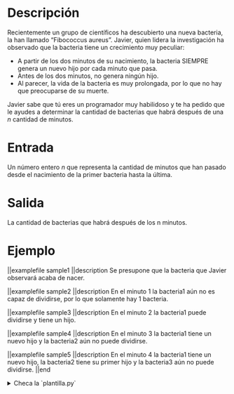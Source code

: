 # Descripción

Recientemente un grupo de científicos ha descubierto una nueva bacteria, la han llamado “Fibococcus aureus”. Javier, quien lidera la investigación ha observado que la bacteria tiene un crecimiento muy peculiar:

- A partir de los dos minutos de su nacimiento, la bacteria SIEMPRE genera un nuevo hijo por cada minuto que pasa.
- Antes de los dos minutos, no genera ningún hijo.
- Al parecer, la vida de la bacteria es muy prolongada, por lo que no hay que preocuparse de su muerte.

Javier sabe que tú eres un programador muy habilidoso y te ha pedido que le ayudes a determinar la cantidad de bacterias que habrá después de una $n$ cantidad de minutos.

# Entrada

Un número entero $n$ que representa la cantidad de minutos que han pasado desde el nacimiento de la primer bacteria hasta la última.

# Salida

La cantidad de bacterias que habrá después de los n minutos.

# Ejemplo

||examplefile
sample1
||description
Se presupone que la bacteria que Javier observará acaba de nacer.

||examplefile
sample2
||description
En el minuto 1 la bacteria1 aún no es capaz de dividirse, por lo que solamente hay 1 bacteria.

||examplefile
sample3
||description
En el minuto 2 la bacteria1 puede dividirse y tiene un hijo.

||examplefile
sample4
||description
En el minuto 3 la bacteria1 tiene un nuevo hijo y la bacteria2 aún no puede dividirse.

||examplefile
sample5
||description
En el minuto 4 la bacteria1 tiene un nuevo hijo, la bacteria2 tiene su primer hijo y la bacteria3 aún no puede dividirse.
||end

<details><summary>Checa la `plantilla.py`</summary>

{{plantilla.py}}

</details>

